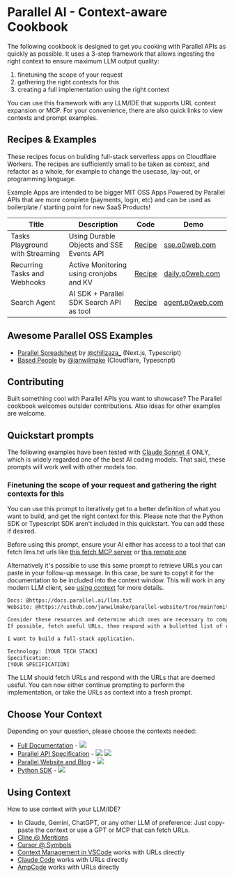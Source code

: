 # Parallel AI - Context-aware Cookbook

The following cookbook is designed to get you cooking with Parallel APIs as quickly as possible. It uses a 3-step framework that allows ingesting the right context to ensure maximum LLM output quality:

1. finetuning the scope of your request
2. gathering the right contexts for this
3. creating a full implementation using the right context

You can use this framework with any LLM/IDE that supports URL context expansion or MCP. For your convenience, there are also quick links to view contexts and prompt examples.

## Recipes & Examples

These recipes focus on building full-stack serverless apps on Cloudflare Workers. The recipes are sufficiently small to be taken as context, and refactor as a whole, for example to change the usecase, lay-out, or programming language.

Example Apps are intended to be bigger MIT OSS Apps Powered by Parallel APIs that are more complete (payments, login, etc) and can be used as boilerplate / starting point for new SaaS Products!

| Title                           | Description                              | Code                                                 | Demo                                       |
| ------------------------------- | ---------------------------------------- | ---------------------------------------------------- | ------------------------------------------ |
| Tasks Playground with Streaming | Using Durable Objects and SSE Events API | [Recipe](typescript-recipes/parallel-tasks-sse)      | [sse.p0web.com](https://sse.p0web.com)     |
| Recurring Tasks and Webhooks    | Active Monitoring using cronjobs and KV  | [Recipe](typescript-recipes/parallel-daily-insights) | [daily.p0web.com](https://daily.p0web.com) |
| Search Agent                    | AI SDK + Parallel SDK Search API as tool | [Recipe](typescript-recipes/parallel-search-agent)   | [agent.p0web.com](https://agent.p0web.com) |

<!--

Recipes TODO:

Tasks using SSE:
- Add source policy


Cool cookbooks

https://github.com/anthropics/anthropic-cookbook
https://cookbook.openai.com
-->

## Awesome Parallel OSS Examples

- [Parallel Spreadsheet](https://github.com/zahidkhawaja/parallel-spreadsheet) by [@chillzaza\_](https://x.com/chillzaza_/status/1958005876918292941) (Next.js, Typescript)
- [Based People](https://github.com/janwilmake/basedpeople) by [@janwilmake](https://x.com/janwilmake/status/1956061673833300443) (Cloudflare, Typescript)

## Contributing

Built something cool with Parallel APIs you want to showcase? The Parallel cookbook welcomes outsider contributions. Also ideas for other examples are welcome.

## Quickstart prompts

The following examples have been tested with [Claude Sonnet 4](https://www.anthropic.com/claude/sonnet) ONLY, which is widely regarded one of the best AI coding models. That said, these prompts will work well with other models too.

### Finetuning the scope of your request and gathering the right contexts for this

You can use this prompt to iteratively get to a better definition of what you want to build, and get the right context for this. Please note that the Python SDK or Typescript SDK aren't included in this quickstart. You can add these if desired.

Before using this prompt, ensure your AI either has access to a tool that can fetch llms.txt urls like [this fetch MCP server](https://github.com/modelcontextprotocol/servers/tree/main/src/fetch) or [this remote one](https://smithery.ai/server/@jiankaitian/servers)

Alternatively it's possible to use this same prompt to retrieve URLs you can paste in your follow-up message. In this case, be sure to copyt it for the documentation to be included into the context window. This will work in any modern LLM client, see [using context](#using-context) for more details.

```txt path="relevant-context-prompt.txt"
Docs: @https://docs.parallel.ai/llms.txt
Website: @https://uithub.com/janwilmake/parallel-website/tree/main?omitFiles=true

Consider these resources and determine which ones are necessary to complete the users task.
If possible, fetch useful URLs, then respond with a bulletted list of raw urls (prepended with @) that are relevant.

I want to build a full-stack application.

Technology: [YOUR TECH STACK]
Specification:
[YOUR SPECIFICATION]
```

The LLM should fetch URLs and respond with the URLs that are deemed useful. You can now either continue prompting to perform the implementation, or take the URLs as context into a fresh prompt.

## Choose Your Context

Depending on your question, please choose the contexts needed:

- [Full Documentation](https://docs.parallel.ai) - [![](https://b.lmpify.com/Select_A_Context)](https://letmeprompt.com?q=https://docs.parallel.ai/llms-full.txt)
- [Parallel API Specification](https://docs.parallel.ai/api-reference/search-api/search) - [![](https://badge.forgithub.com/janwilmake/parallel-openapi/tree/main/openapi.yaml)](https://uithub.com/janwilmake/parallel-openapi?maxTokens=10000000&lines=false) [![](https://b.lmpify.com/Select_A_Context)](https://letmeprompt.com?q=https://parallel.oapis.org/%20%20give%20me%20urls:%20which%20files%20are%20relevant%20for%20...)
- [Parallel Website and Blog](https://parallel.ai) - [![](https://badge.forgithub.com/janwilmake/parallel-website?maxTokens=10000000&lines=false)](https://uithub.com/janwilmake/parallel-website?maxTokens=10000000&lines=false)
- [Python SDK](https://github.com/parallel-web/parallel-sdk-python) - [![](https://badge.forgithub.com/parallel-web/parallel-sdk-python?maxTokens=10000000&lines=false)](https://uithub.com/parallel-web/parallel-sdk-python?maxTokens=10000000&lines=false)

<!--
Note: Why badges?

- Allows showing tokencount
- Allows easy filtering of a context
- Allows quickly seeing a prompt & result and altering the prompt

-->

## Using Context

How to use context with your LLM/IDE?

- In Claude, Gemini, ChatGPT, or any other LLM of preference: Just copy-paste the context or use a GPT or MCP that can fetch URLs.
- [Cline @ Mentions](https://docs.cline.bot/features/at-mentions/overview)
- [Cursor @ Symbols](https://docs.cursor.com/en/context/@-symbols/overview)
- [Context Management in VSCode](https://code.visualstudio.com/docs/copilot/chat/copilot-chat-context#_add-files-as-context) works with URLs directly
- [Claude Code](https://www.anthropic.com/engineering/claude-code-best-practices) works with URLs directly
- [AmpCode](https://ampcode.com) works with URLs directly
